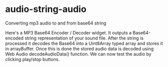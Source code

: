 audio-string-audio
==================

Converting mp3 audio to and from base64 string

Here's a MP3 Base64 Encoder / Decoder widget. 
It outputs a Base64-encoded string representation of your sound file.
After the string is processed it decodes the Base64 into a Uint8Array typed array and stores it in arrayBuffer.
Once this is done the stored audio data is decoded using Web Audio decodeAudioData() function. 
We can now test the audio by clicking play/stop buttons.
